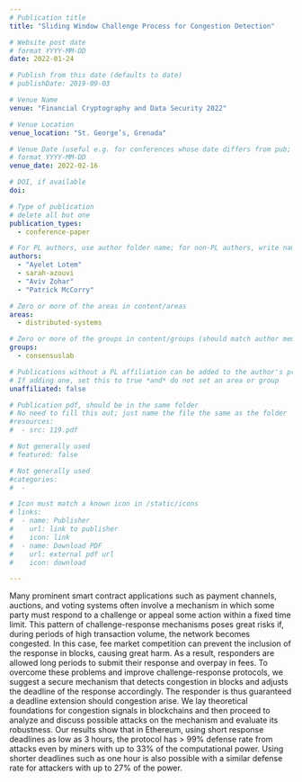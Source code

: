 ```yaml
---
# Publication title
title: "Sliding Window Challenge Process for Congestion Detection"

# Website post date
# format YYYY-MM-DD
date: 2022-01-24

# Publish from this date (defaults to date)
# publishDate: 2019-09-03

# Venue Name
venue: "Financial Cryptography and Data Security 2022"

# Venue Location
venue_location: "St. George’s, Grenada"

# Venue Date (useful e.g. for conferences whose date differs from pub; defaults to date)
# format YYYY-MM-DD
venue_date: 2022-02-16

# DOI, if available
doi:

# Type of publication
# delete all but one
publication_types:
  - conference-paper

# For PL authors, use author folder name; for non-PL authors, write name as in paper within ""
authors:
  - "Ayelet Lotem"
  - sarah-azouvi
  - "Aviv Zohar"
  - "Patrick McCorry"

# Zero or more of the areas in content/areas
areas:
  - distributed-systems

# Zero or more of the groups in content/groups (should match author membership)
groups:
  - consensuslab

# Publications without a PL affiliation can be added to the author's profile without showing up elsewhere
# If adding one, set this to true *and* do not set an area or group
unaffiliated: false

# Publication pdf, should be in the same folder
# No need to fill this out; just name the file the same as the folder
#resources:
#  - src: 119.pdf

# Not generally used
# featured: false

# Not generally used
#categories:
#  -

# Icon must match a known icon in /static/icons
# links:
#  - name: Publisher
#    url: link to publisher
#    icon: link
#  - name: Download PDF
#    url: external pdf url
#    icon: download

---
```


Many prominent smart contract applications such as payment channels, auctions, and voting systems often involve a mechanism in which some party must respond to a challenge or appeal some action within a fixed time limit. This pattern of challenge-response mechanisms poses great risks if, during periods of high transaction volume, the network becomes congested. In this case, fee market competition can prevent the inclusion of the response in blocks, causing great harm. As a result, responders are allowed long periods to submit their response and overpay in fees. To overcome these problems and improve challenge-response protocols, we suggest a secure mechanism that detects congestion in blocks and adjusts the deadline of the response accordingly. The responder is thus guaranteed a deadline extension should congestion arise. We lay theoretical foundations for congestion signals in blockchains and then proceed to analyze and discuss possible attacks on the mechanism and evaluate its robustness. Our results show that in Ethereum, using short response deadlines as low as 3 hours, the protocol has > 99% defense rate from attacks even by miners with up to 33% of the computational power. Using shorter deadlines such as one hour is also possible with a similar defense rate for attackers with up to 27% of the power.

